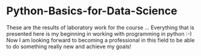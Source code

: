 # Python-Basics-for-Data-Science
These are the results of laboratory work for the course ...
Everything that is presented here is my beginning in working with programming in python :-)
Now I am looking forward to becoming a professional in this field to be able to do something really new and achieve my goals!
